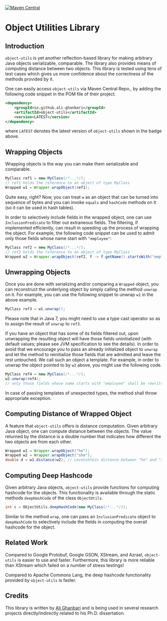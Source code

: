 [![Maven Central](https://img.shields.io/maven-central/v/io.github.ali-ghanbari/object-utils.svg?label=Maven%20Central)](https://search.maven.org/search?q=g:%22io.github.ali-ghanbari%22%20AND%20a:%22object-utils%22)

# Object Utilities Library

## Introduction
`object-utils` is yet another reflection-based library
for making arbitrary Java objects serializable, comparable.
The library also provides means of computing distance between
two objects. This library is tested using tens of test cases
which gives us more confidence about the correctness of the
methods provided by it.

One can easily access `object-utils` via Maven Central Repo.,
by adding the following code snippet in the POM file of their
project.

```xml
<dependency>
    <groupId>io.github.ali-ghanbari</groupId>
    <artifactId>object-utils</artifactId>
    <version>LATEST</version>    
</dependency>
```
where `LATEST` denotes the latest version of `object-utils`
shown in the badge above.

## Wrapping Objects
Wrapping objects is the way you can make them serializable
and comparable.

```java
MyClass ref1 = new MyClass(/*...*/);
// ref1 holds the reference to an object of type MyClass
Wrapped w1 = Wrapper.wrapObject(ref1);
```
Quite easy, right? Now, you can treat `w` as an object that can be turned
into sequence of bytes and you can invoke `equals` and `hashCode`
methods on it (so it can be used in hash tables).

In order to selectively include fields in the wrapped object,
one can use `InclusionPredicate` to filter out extraneous fields.
The filtering, if implemented efficiently, can result in speeding
up the process of wrapping the object. For example, the following
code snippet can be used to admit only those fields whose name
start with `"employee"`:

```java
MyClass ref2 = new MyClass(/*...*/);
// ref2 holds the reference to an object of type MyClass
Wrapped w2 = Wrapper.wrapObject(ref2, f -> f.getName().startsWith("employee"));
```   

## Unwrapping Objects
Once you are done with serializing and/or comparing a `Wrapped`
object, you can reconstruct the underlying object by simply
calling the method `unwrap` on it. For example, you can use
the following snippet to unwrap `w1` in the above example.

```java
MyClass ref3 = w1.unwrap();
```

Please note that in Java 7, you might need to use a type cast
operator so as to assign the result of `unwrap` to `ref3`.

If you have an object that has some of its fields filtered
out, upon unwrapping the resulting object will have those
fields uninitialized (with default values; please see JVM
specification to see the details). In order to avoid that
we encourage you to pass an already initialized object to
`unwrap` and let the method to reinitialize those fields
that are admitted and leave the rest untouched. We call
such an object a template. For example, in order to unwrap
the object pointed to by `w2` above, you might use the
following code.

```java
MyClass ref4 = new MyClass(/*...*/);
w2.unwrap(ref4);
// only those fields whose name starts with "employee" shall be rewritten 
```

In case of passing templates of unexpected types, the method
shall throw appropriate exception.

## Computing Distance of Wrapped Object
A feature that `object-utils` offers is distance computation.
Given arbitrary Java object, one can compute distance between
the objects. The value returned by the distance is a double
number that indicates how different the two objects are from
each other.

```java
Wrapped w1 = Wrapper.wrapObject("he");
Wrapped w2 = Wrapper.wrapObject("she");
double d = w1.distance(w2); // Levenshtein distance between "he" and "she"
```

## Computing Deep Hashcode
Given arbitrary Java objects, `object-utils` provide functions
for computing hashcode for the objects. This functionality is
available through the static methods `deepHashCode` of the class
`ObjectUtils`. 

```java
int c = ObjectUtils.deepHashCode(new MyClass(/*...*/));
``` 

Similar to the method `wrap`, one can pass an `InclusionPredicate`
object to `deepHashCode` to selectively include the fields in computing
the overall hashcode for the object.

## Related Work
Compared to Google Protobuf, Google GSON, XStream, and Azrael,
 `object-utils` is easier to use and faster. Furthermore,
 this library is more reliable than XStream which failed on
 a number of stress testings!
 
 Compared to Apache Commons Lang, the deep hashcode functionality
 provided by `object-utils` is faster.
 
 ## Credits
 This library is written by [Ali Ghanbari](https://ali-ghanbari.github.io/)
 and is being used in several research projects directly/indirectly related
 to his Ph.D. dissertation.
